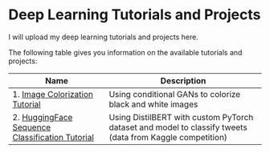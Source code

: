 # Deep Learning Tutorials and Projects

I will upload my deep learning tutorials and projects here.

The following table gives you information on the available tutorials and projects:

| Name                      | Description |
| -----------               | ----------- |
| 1. [Image Colorization Tutorial](https://github.com/moein-shariatnia/Deep-Learning/tree/main/Image%20Colorization%20Tutorial)| Using conditional GANs to colorize black and white images|
| 2. [HuggingFace Sequence Classification Tutorial](https://github.com/moein-shariatnia/Deep-Learning/tree/main/HuggingFace%20Tutorial%20-%20Sequence%20Classification%20with%20DistilBERT)| Using DistilBERT with custom PyTorch dataset and model to classify tweets (data from Kaggle competition)|  